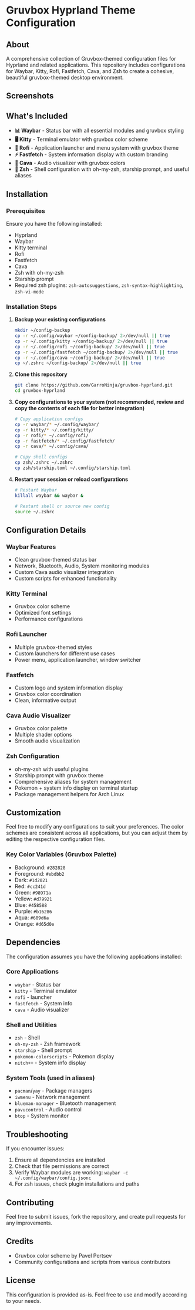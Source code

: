 # Gruvbox Hyprland Theme Configuration

## About

A comprehensive collection of Gruvbox-themed configuration files for Hyprland and related applications. This repository includes configurations for Waybar, Kitty, Rofi, Fastfetch, Cava, and Zsh to create a cohesive, beautiful gruvbox-themed desktop environment.

## Screenshots


## What's Included

- **📊 Waybar** - Status bar with all essential modules and gruvbox styling
- **🖥️ Kitty** - Terminal emulator with gruvbox color scheme
- **🚀 Rofi** - Application launcher and menu system with gruvbox theme
- **⚡ Fastfetch** - System information display with custom branding
- **🎵 Cava** - Audio visualizer with gruvbox colors
- **🐚 Zsh** - Shell configuration with oh-my-zsh, starship prompt, and useful aliases

## Installation

### Prerequisites

Ensure you have the following installed:

- Hyprland
- Waybar
- Kitty terminal
- Rofi
- Fastfetch
- Cava
- Zsh with oh-my-zsh
- Starship prompt
- Required zsh plugins: `zsh-autosuggestions`, `zsh-syntax-highlighting`, `zsh-vi-mode`

### Installation Steps

1. **Backup your existing configurations**
   ```bash
   mkdir ~/config-backup
   cp -r ~/.config/waybar ~/config-backup/ 2>/dev/null || true
   cp -r ~/.config/kitty ~/config-backup/ 2>/dev/null || true
   cp -r ~/.config/rofi ~/config-backup/ 2>/dev/null || true
   cp -r ~/.config/fastfetch ~/config-backup/ 2>/dev/null || true
   cp -r ~/.config/cava ~/config-backup/ 2>/dev/null || true
   cp ~/.zshrc ~/config-backup/ 2>/dev/null || true
   ```

2. **Clone this repository**
   ```bash
   git clone https://github.com/GarroNinja/gruvbox-hyprland.git
   cd gruvbox-hyprland
   ```

3. **Copy configurations to your system (not recommended, review and copy the contents of each file for better integration)** 
   ```bash
   # Copy application configs
   cp -r waybar/* ~/.config/waybar/
   cp -r kitty/* ~/.config/kitty/
   cp -r rofi/* ~/.config/rofi/
   cp -r fastfetch/* ~/.config/fastfetch/
   cp -r cava/* ~/.config/cava/
   
   # Copy shell configs
   cp zsh/.zshrc ~/.zshrc
   cp zsh/starship.toml ~/.config/starship.toml
   ```

4. **Restart your session or reload configurations**
   ```bash
   # Restart Waybar
   killall waybar && waybar &
   
   # Restart shell or source new config
   source ~/.zshrc
   ```

## Configuration Details

### Waybar Features
- Clean gruvbox-themed status bar
- Network, Bluetooth, Audio, System monitoring modules
- Custom Cava audio visualizer integration
- Custom scripts for enhanced functionality

### Kitty Terminal
- Gruvbox color scheme
- Optimized font settings
- Performance configurations

### Rofi Launcher
- Multiple gruvbox-themed styles
- Custom launchers for different use cases
- Power menu, application launcher, window switcher

### Fastfetch
- Custom logo and system information display
- Gruvbox color coordination
- Clean, informative output

### Cava Audio Visualizer
- Gruvbox color palette
- Multiple shader options
- Smooth audio visualization

### Zsh Configuration
- oh-my-zsh with useful plugins
- Starship prompt with gruvbox theme
- Comprehensive aliases for system management
- Pokemon + system info display on terminal startup
- Package management helpers for Arch Linux

## Customization

Feel free to modify any configurations to suit your preferences. The color schemes are consistent across all applications, but you can adjust them by editing the respective configuration files.

### Key Color Variables (Gruvbox Palette)
- Background: `#282828`
- Foreground: `#ebdbb2`
- Dark: `#1d2021`
- Red: `#cc241d`
- Green: `#98971a`
- Yellow: `#d79921`
- Blue: `#458588`
- Purple: `#b16286`
- Aqua: `#689d6a`
- Orange: `#d65d0e`

## Dependencies

The configuration assumes you have the following applications installed:

### Core Applications
- `waybar` - Status bar
- `kitty` - Terminal emulator  
- `rofi` - launcher
- `fastfetch` - System info
- `cava` - Audio visualizer

### Shell and Utilities
- `zsh` - Shell
- `oh-my-zsh` - Zsh framework
- `starship` - Shell prompt
- `pokemon-colorscripts` - Pokemon display
- `nitch++` - System info display

### System Tools (used in aliases)
- `pacman`/`yay` - Package managers
- `iwmenu` - Network management
- `blueman-manager` - Bluetooth management
- `pavucontrol` - Audio control
- `btop` - System monitor

## Troubleshooting

If you encounter issues:

1. Ensure all dependencies are installed
2. Check that file permissions are correct
3. Verify Waybar modules are working: `waybar -c ~/.config/waybar/config.jsonc`
4. For zsh issues, check plugin installations and paths

## Contributing

Feel free to submit issues, fork the repository, and create pull requests for any improvements.

## Credits

- Gruvbox color scheme by Pavel Pertsev
- Community configurations and scripts from various contributors

## License

This configuration is provided as-is. Feel free to use and modify according to your needs.




